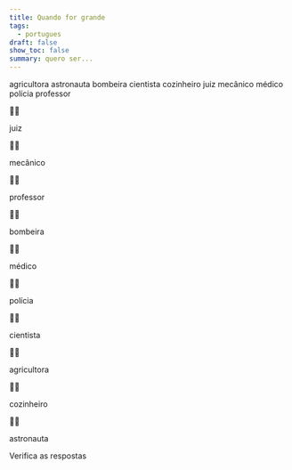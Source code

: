 ```yaml
---
title: Quando for grande
tags:
  - portugues
draft: false
show_toc: false
summary: quero ser...
---
```

<e-layout> 
<e-tag color=1>agricultora</e-tag>
<e-tag color=2>astronauta</e-tag>
<e-tag color=3>bombeira</e-tag>
<e-tag color=4>cientista</e-tag>
<e-tag color=5>cozinheiro</e-tag>
<e-tag color=6>juiz</e-tag>
<e-tag color=7>mecânico</e-tag>
<e-tag color=8>médico</e-tag>
<e-tag color=9>polícia</e-tag>
<e-tag color=10>professor</e-tag>
</e-layout> 


<e-moji> 🧑‍⚖️ </e-moji>

<e-answer> juiz </e-answer>

<e-moji> 🧑‍🔧 </e-moji>

<e-answer> mecânico </e-answer>

<e-moji> 🧑‍🏫 </e-moji>

<e-answer> professor </e-moji>

<e-moji> 👩‍🚒 </e-moji>

<e-answer> bombeira </e-answer>

<e-moji> 👨‍⚕️ </e-moji>

<e-answer> médico </e-moji>

<e-moji> 👩‍✈️ </e-moji> 

<e-answer> polícia </e-answer>

<e-moji> 👨‍🔬 </e-moji>

<e-answer> cientista </e-answer>

<e-moji> 👩‍🌾 </e-moji>

<e-answer> agricultora </e-moji>

<e-moji> 👨‍🍳 </e-moji>

<e-answer> cozinheiro </e-moji>

<e-moji> 👩‍🚀 </e-moji>

<e-answer> astronauta </e-moji>

<e-validate> Verifica as respostas </e-validate>
